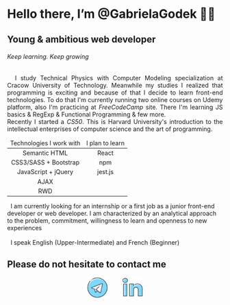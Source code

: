 # Hello there, I’m @GabrielaGodek 🖐🏻

## Young & ambitious web developer
###### Keep learning. Keep growing 

<div align="justify">
&nbsp; I study Technical Physics with Computer Modeling specialization at Cracow University of Technology. Meanwhile my studies I realized that programming is exciting and because of that I decide to learn front-end technologies. To do that I'm currently running two online courses on Udemy platform, also I'm practicing at <i>FreeCodeCamp</i> site. There I'm learning JS basics & RegExp & Functional Programming & few more.  <br>
Recently I started a <i>CS50</i>. This is Harvard University's introduction to the intellectual enterprises of computer science and the art of programming. 


</div>

<center>
<div style="margin: 0 auto;">
    <table style="text-align:center; ">
    <thead>
    <tr><td>Technologies I work with</td><td>I plan to learn</td></tr>
    </thead>
    <tbody>
    <tr><td>Semantic HTML</td><td>React</td></tr>
    <tr><td>CSS3/SASS + Bootstrap</td><td>npm</td></tr>
    <tr><td>JavaScript + jQuery</td><td>jest.js</td></tr>
    <tr><td>AJAX </td><td></td></tr>
    <tr><td>RWD </td><td></td></tr>
    </tbody>
    </table>
</div>
</center>


&nbsp; I am currently looking for an internship or a first job as a junior front-end developer or web developer. I am characterized by an analytical approach to the problem, commitment, willingness to learn and openness to new experiences <br/><br/>
&nbsp; I speak English (Upper-Intermediate) and French (Beginner)

## Please do not hesitate to contact me
<div align="center">
<a href="https://t.me/g0gabis" ><img src="images/telegram.png" width="50" ></a> &nbsp;&nbsp;&nbsp;&nbsp;&nbsp;&nbsp;
<a href="https://www.linkedin.com/in/gabrielagodek/" ><img src="images/linked.png" width="50" ></a> <br/>
</div>
